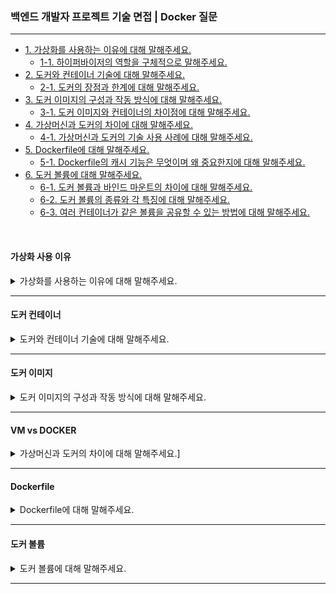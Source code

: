 ### 백엔드 개발자 프로젝트 기술 면접 | Docker 질문

---

- [1. 가상화를 사용하는 이유에 대해 말해주세요.](#가상화-사용-이유)
    - [1-1. 하이퍼바이저의 역할을 구체적으로 말해주세요.]()
- [2. 도커와 컨테이너 기술에 대해 말해주세요.](#도커-컨테이너)
    - [2-1. 도커의 장점과 한계에 대해 말해주세요.]()
- [3. 도커 이미지의 구성과 작동 방식에 대해 말해주세요.](#도커-이미지)
    - [3-1. 도커 이미지와 컨테이너의 차이점에 대해 말해주세요.]()
- [4. 가상머신과 도커의 차이에 대해 말해주세요.](#vm-vs-docker)
    - [4-1. 가상머신과 도커의 기술 사용 사례에 대해 말해주세요.]()
- [5. Dockerfile에 대해 말해주세요.](#dockerfile)
    - [5-1. Dockerfile의 캐시 기능은 무엇이며 왜 중요한지에 대해 말해주세요.]()
- [6. 도커 볼륨에 대해 말해주세요.](#도커-볼륨)
    - [6-1. 도커 볼륨과 바인드 마운트의 차이에 대해 말해주세요.]()
    - [6-2. 도커 볼륨의 종류와 각 특징에 대해 말해주세요.]()
    - [6-3. 여러 컨테이너가 같은 볼륨을 공유할 수 있는 방법에 대해 말해주세요.]()

<br>

#### 가상화 사용 이유

<details>
<summary>가상화를 사용하는 이유에 대해 말해주세요.</summary>

- 가상화 기술은 물리 서버의 자원을 효율적으로 활용하고, 서로 격리된 환경에서 다양한 운영체제를 동시에 운영할 수 있게 해준다.
- 이를 통해 보안성이 향상되고, 테스트 및 개발 환경을 빠르게 구축할 수 있으며, 자원 분배와 관리를 효율적으로 수행할 수 있다.

<details>
<summary>⁉️ 하이퍼바이저의 역할을 구체적으로 말해주세요.</summary>

- 하이퍼바이저는 물리 서버 위에서 여러 가상 머신(Guest OS)을 생성하고 관리하는 소프트웨어이다.
- 이를 통해 각 VM은 독립적으로 운영되며, 서로 간의 간섭 없이 안정적인 환경을 제공한다.
- 하이퍼바이저는 자원 할당, 보안, 격리 등의 역할을 수행한다.

</details>

</details>

---

#### 도커 컨테이너

<details>
<summary>도커와 컨테이너 기술에 대해 말해주세요.</summary>

- 도커는 애플리케이션 실행에 필요한 파일, 라이브러리, 설정 등을 포함하는 컨테이너를 관리하는 플랫폼이다.
- 컨테이너는 Host OS의 커널을 공유하여 가볍고 빠르게 실행되며, 일관된 환경에서 애플리케이션을 배포할 수 있게 해준다.

<details>
<summary>⁉️ 도커의 장점과 한계에 대해 말해주세요.</summary>

- 도커의 주요 장점은 경량화, 빠른 기동 속도, 이식성, 그리고 '한 번 빌드하면 어디서든 동일하게 실행'할 수 있는 환경을 제공한다.
- 반면, 컨테이너는 Host OS의 커널을 공유하기 때문에 격리 수준이 VM보다 낮고, 서로 다른 OS를 동시에 실행하는 데 한계가 있다.

</details>

</details>

---

#### 도커 이미지

<details>
<summary>도커 이미지의 구성과 작동 방식에 대해 말해주세요.</summary>

- 도커 이미지는 애플리케이션 실행에 필요한 모든 요소를 포함한 패키지이며, 여러 읽기 전용 레이어로 구성된다.
- 기본 이미지에 Nginx나 Web App과 같은 추가 레이어를 더하여 이미지를 빌드한다.
- 이 과정은 Dockerfile에 명시된 명령어에 따라 순차적으로 실행되며, 각 단계에서 변경된 내용만 추가되어 효율적인 빌드와 저장이 가능하다.

<details>
<summary>⁉️ 도커 이미지와 컨테이너의 차이점에 대해 말해주세요.</summary>

- 도커 이미지는 컨테이너 실행에 필요한 템플릿로, 읽기 전용 상태로 저장된다.
- 반면, 컨테이너는 이미지를 기반으로 실행되는 실제 인스턴스로, 실행 중에는 이미지 위에 쓰기 가능한 레이어가 추가되어 애플리케이션이 동작한다.

</details>

</details>

---

#### VM vs DOCKER

<details>
<summary>가상머신과 도커의 차이에 대해 말해주세요.]</summary>

- VM은 하이퍼바이저를 통해 물리 서버 위에 각 VM마다 독립된 운영체제(Guest OS)를 실행한다.
- 높은 격리성과 다양한 OS를 동시에 운용할 수 있다는 장점이 있으나, 리소스 사용량이 많고 실행 속도가 느라다.


- Docker는 Host OS의 커널을 공유하는 경량화된 컨테이너 방식으로 실행된다.
- 빠른 실행과 효율적인 자원 사용, 환경 일관성이 뛰어나지만, OS 종류의 제한과 격리 수준이 낮다.

<details>
<summary>⁉️ 가상머신과 도커의 기술 사용 사례에 대해 말해주세요.</summary>

- VM은 보안과 격리가 특히 중요한 시스템이나, 서로 다른 운영체제를 동시에 운영해야 하는 환경에 적합하다.
- 반면, 도커는 개발 및 운영 환경에서 빠른 배포와 스케일 아웃, 마이크로서비스 아키텍처에 최적화된 솔루션으로 많이 활용된다.

</details>

</details>

---

#### Dockerfile

<details>
<summary>Dockerfile에 대해 말해주세요.</summary>

- Dockerfile은 도커 이미지를 자동으로 빌드하기 위한 스크립트 파일로, 도커 이미지 빌드에 필요한 명령어들이 순차적으로 기록되어 있다.
- Dockerfile을 사용하면 이미지 빌드가 일관되고 자동화되어, 캐시 기능을 통해 빌드 속도와 효율성이 향상된다.

<details>
<summary>⁉️ Dockerfile의 캐시 기능은 무엇이며 왜 중요한지에 대해 말해주세요.</summary>

- Dockerfile은 각 명령어를 실행할 때 생성된 결과를 캐시하여, 동일한 단계가 재실행될 때 이전 결과를 재사용한다.
- 이는 빌드 시간을 크게 단축키시고, 변경된 부분만 다시 빌드할 수 있어 효율적인 이미지 관리를 가능하게 한다.

</details>

</details>

---

#### 도커 볼륨

<details>
<summary>도커 볼륨에 대해 말해주세요.</summary>

- 컨테이너가 종료되거나 삭제되더라도 데이터를 유지할 수 있도록 하는 데이터 저장 방식이다.
- 컨테이너 내부의 파일 시스템은 기본적으로 휘발성이기 때문에, 데이터를 영구적으로 저장하거나 여러 컨테이너에서 공유하려면 볼륨을 사용해야 한다.
- 도커 볼륨은 /var/lib/docker/volumes/ 경로에 저장되며, 도커가 직접 관리한다.

<details>
<summary>⁉️ 도커 볼륨과 바인드 마운트의 차이에 대해 말해주세요.</summary>

- 도커 볼륨은 도커가 직접 관리하기 때문에 여러 컨테이너에서 사용하기 좋으며,
- 바인드 마운트는 호스트의 특정 경로를 그대로 사용하기 때문에 개발 환경에서 유용하다.

</details>

<br>

<details>
<summary>⁉️ 도커 볼륨의 종류와 각 특징에 대해 말해주세요.</summary>

- 이름 있는 볼륨은 사용자가 직접 이름을 지정하여 생성한 볼륨으로, 컨테이너가 삭제되어도 볼륨은 남아 있어 데이터 유지가 가능하다.
- 익명 볼륨은 도커가 자동으로 볼륨을 생성하며, 특정 볼륨을 직접 관리할 필요가 없는 경우에 사용한다.

</details>

<br>

<details>
<summary>⁉️ 여러 컨테이너가 같은 볼륨을 공유할 수 있는 방법에 대해 말해주세요.</summary>

- 같은 볼륨을 여러 컨테이너에서 사용하려면 -v 옵션을 이용하여 동일한 볼륨을 마운트하면 된다.

```dockerfile
docker run -d --name containerName -v shared_volume:/app/data my_image
```

</details>

</details>

---

